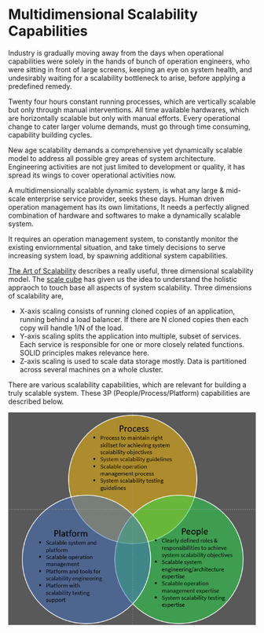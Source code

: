 #	Multidimensional Scalability Capabilities 

Industry is gradually moving away from the days when operational capabilities were solely in the hands of bunch of operation engineers, who were sitting in front of large screens, keeping an eye on system health, and undesirably waiting for a scalability bottleneck to arise, before applying a predefined remedy.

Twenty four hours constant running processes, which are vertically scalable but only through manual interventions. All time available hardwares, which are horizontally scalable but only with manual efforts. Every operational change to cater larger volume demands, must go through time consuming, capability building cycles.

New age scalability demands a comprehensive yet dynamically scalable model to address all possible grey areas of system architecture. Engineering activities are not just limited to development or quality, it has spread its wings to cover operational activities now.

A multidimensionally scalable dynamic system, is what any large & mid-scale enterprise service provider, seeks these days. Human driven operation management has its own limitations, It needs a perfectly aligned combination of hardware and softwares to make a dynamically scalable system. 

It requires an operation management system, to constantly monitor the existing enviornmental situation, and take timely decisions to serve increasing system load, by spawning additional system capabilities.

[The Art of Scalability](http://theartofscalability.com/) describes a really useful, three dimensional scalability model. The [scale cube](http://microservices.io/articles/scalecube.html) has given us the idea to understand the holistic appraoch to touch base all aspects of system scalability. Three dimensions of scalability are,

-	X-axis scaling consists of running cloned copies of an application, running behind a load balancer. If there are N cloned copies then each copy will handle 1/N of the load.
-   Y-axis scaling splits the application into multiple, subset of services. Each service is responsible for one or more closely related functions. SOLID principles makes relevance here.
-	Z-axis scaling is used to scale data storage mostly. Data is partitioned across several machines on a whole cluster.

There are various scalability capabilities, which are relevant for building a truly scalable system. These 3P (People/Process/Platform) capabilities are described below.

![](https://github.com/inbravo/tech-articles/blob/master/dzone/images/mdsc.png)
